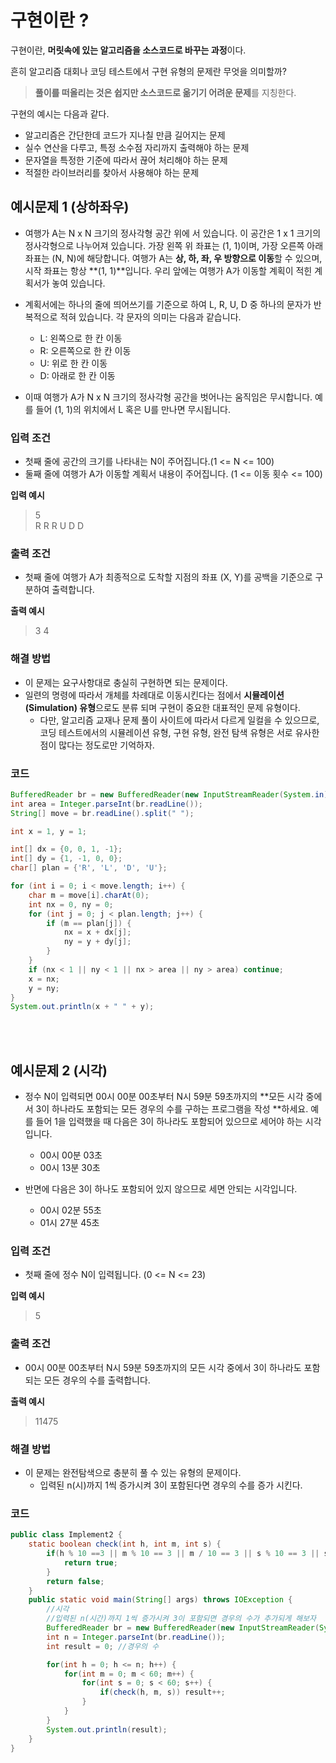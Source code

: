 # 구현이란 ?
구현이란, **머릿속에 있는 알고리즘을 소스코드로 바꾸는 과정**이다.

흔히 알고리즘 대회나 코딩 테스트에서 구현 유형의 문제란 무엇을 의미할까?
> **풀이를 떠올리는 것은 쉽지만 소스코드로 옮기기 어려운 문제**를 지칭한다.

구현의 예시는 다음과 같다.  
- 알고리즘은 간단한데 코드가 지나칠 만큼 길어지는 문제
- 실수 연산을 다루고, 특정 소수점 자리까지 출력해야 하는 문제
- 문자열을 특정한 기준에 따라서 끊어 처리해야 하는 문제
- 적절한 라이브러리를 찾아서 사용해야 하는 문제

## 예시문제 1 (상하좌우)
- 여행가 A는 N x N 크기의 정사각형 공간 위에 서 있습니다. 이 공간은 1 x 1 크기의 정사각형으로 나누어져 있습니다. 가장 왼쪽 위 좌표는 (1, 1)이며, 가장 오른쪽 아래 좌표는 (N, N)에 해당합니다. 여행가 A는 **상, 하, 좌, 우 방향으로 이동**할 수 있으며, 시작 좌표는 항상 **(1, 1)**입니다. 우리 앞에는 여행가 A가 이동할 계획이 적힌 계획서가 놓여 있습니다.
- 계획서에는 하나의 줄에 띄어쓰기를 기준으로 하여 L, R, U, D 중 하나의 문자가 반복적으로 적혀 있습니다. 각 문자의 의미는 다음과 같습니다.
  - L: 왼쪽으로 한 칸 이동
  - R: 오른쪽으로 한 칸 이동
  - U: 위로 한 칸 이동
  - D: 아래로 한 칸 이동

- 이때 여행가 A가 N x N 크기의 정사각형 공간을 벗어나는 움직임은 무시합니다. 예를 들어 (1, 1)의 위치에서 L 혹은 U를 만나면 무시됩니다.

### 입력 조건
- 첫째 줄에 공간의 크기를 나타내는 N이 주어집니다.(1 <= N <= 100)
- 둘째 줄에 여행가 A가 이동할 계획서 내용이 주어집니다. (1 <= 이동 횟수 <= 100)  

**입력 예시**  
> 5  
> R R R U D D
### 출력 조건
- 첫째 줄에 여행가 A가 최종적으로 도착할 지점의 좌표 (X, Y)를 공백을 기준으로 구분하여 출력합니다.

**출력 예시**
> 3 4

### 해결 방법
- 이 문제는 요구사항대로 충실히 구현하면 되는 문제이다.
- 일련의 명령에 따라서 개체를 차례대로 이동시킨다는 점에서 **시뮬레이션(Simulation) 유형**으로도 분류 되며 구현이 중요한 대표적인 문제 유형이다.
  - 다만, 알고리즘 교재나 문제 풀이 사이트에 따라서 다르게 일컬을 수 있으므로, 코딩 테스트에서의 시뮬레이션 유형, 구현 유형, 완전 탐색 유형은 서로 유사한 점이 많다는 정도로만 기억하자.


### 코드
```java
BufferedReader br = new BufferedReader(new InputStreamReader(System.in));
int area = Integer.parseInt(br.readLine());
String[] move = br.readLine().split(" ");

int x = 1, y = 1;

int[] dx = {0, 0, 1, -1};
int[] dy = {1, -1, 0, 0};
char[] plan = {'R', 'L', 'D', 'U'};

for (int i = 0; i < move.length; i++) {
    char m = move[i].charAt(0);
    int nx = 0, ny = 0;
    for (int j = 0; j < plan.length; j++) {
        if (m == plan[j]) {
            nx = x + dx[j];
            ny = y + dy[j];
        }
    }
    if (nx < 1 || ny < 1 || nx > area || ny > area) continue;
    x = nx;
    y = ny;
}
System.out.println(x + " " + y);
```
<br><br>

## 예시문제 2 (시각)
- 정수 N이 입력되면 00시 00분 00초부터 N시 59분 59초까지의 **모든 시각 중에서 3이 하나라도 포함되는 모든 경우의 수를 구하는 프로그램을 작성 **하세요. 예를 들어 1을 입력했을 때 다음은 3이 하나라도 포함되어 있으므로 세어야 하는 시각입니다.
  - 00시 00분 03초
  - 00시 13분 30초

- 반면에 다음은 3이 하나도 포함되어 있지 않으므로 세면 안되는 시각입니다.
  - 00시 02분 55초
  - 01시 27분 45초


### 입력 조건
- 첫째 줄에 정수 N이 입력됩니다. (0 <= N <= 23)  

**입력 예시**  
> 5


### 출력 조건
- 00시 00분 00초부터 N시 59분 59초까지의 모든 시각 중에서 3이 하나라도 포함되는 모든 경우의 수를 출력합니다.

**출력 예시**
> 11475

### 해결 방법
- 이 문제는 완전탐색으로 충분히 풀 수 있는 유형의 문제이다.
  - 입력된 n(시)까지 1씩 증가시켜 3이 포함된다면 경우의 수를 증가 시킨다.


### 코드
```java
public class Implement2 {
    static boolean check(int h, int m, int s) {
        if(h % 10 ==3 || m % 10 == 3 || m / 10 == 3 || s % 10 == 3 || s / 10 == 3) {
            return true;
        }
        return false;
    }
    public static void main(String[] args) throws IOException {
        //시각
        //입력된 n(시간)까지 1씩 증가시켜 3이 포함되면 경우의 수가 추가되게 해보자   (완전탐색)
        BufferedReader br = new BufferedReader(new InputStreamReader(System.in));
        int n = Integer.parseInt(br.readLine());
        int result = 0; //경우의 수

        for(int h = 0; h <= n; h++) {
            for(int m = 0; m < 60; m++) {
                for(int s = 0; s < 60; s++) {
                    if(check(h, m, s)) result++;
                }
            }
        }
        System.out.println(result);
    }
}
```


